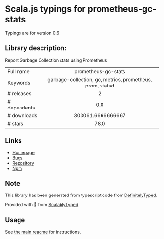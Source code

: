
# Scala.js typings for prometheus-gc-stats

Typings are for version 0.6

## Library description:
Report Garbage Collection stats using Prometheus

|                    |                 |
| ------------------ | :-------------: |
| Full name          | prometheus-gc-stats |
| Keywords           | garbage-collection, gc, metrics, prometheus, prom, statsd |
| # releases         | 2 |
| # dependents       | 0.0 |
| # downloads        | 303061.6666666667 |
| # stars            | 78.0 |

## Links
- [Homepage](https://github.com/SimenB/node-prometheus-gc-stats#readme)
- [Bugs](https://github.com/SimenB/node-prometheus-gc-stats/issues)
- [Repository](https://github.com/SimenB/node-prometheus-gc-stats)
- [Npm](https://www.npmjs.com/package/prometheus-gc-stats)
    


## Note
This library has been generated from typescript code from [DefinitelyTyped](https://definitelytyped.org).

Provided with :purple_heart: from [ScalablyTyped](https://github.com/oyvindberg/ScalablyTyped)

## Usage
See [the main readme](../../readme.md) for instructions.



